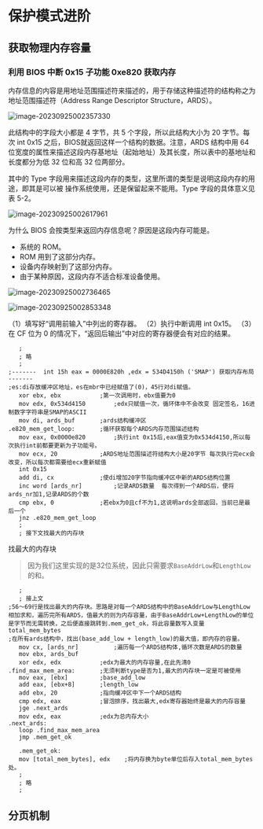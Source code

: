 # 保护模式进阶

## 获取物理内存容量

### 利用 BIOS 中断 0x15 子功能 0xe820 获取内存

内存信息的内容是用地址范围描述符来描述的，用于存储这种描述符的结构称之为地址范围描述符（Address Range Descriptor Structure，ARDS）。

![image-20230925002357330](https://cdn.jsdelivr.net/gh/WoodHolz/cloudimg/picture/image-20230925002357330.png)

此结构中的字段大小都是 4 字节，共 5 个字段，所以此结构大小为 20 字节。每次 int 0x15 之后，BIOS就返回这样一个结构的数据。注意，ARDS 结构中用 64 位宽度的属性来描述这段内存基地址（起始地址）及其长度，所以表中的基地址和长度都分为低 32 位和高 32 位两部分。

其中的 Type 字段用来描述这段内存的类型，这里所谓的类型是说明这段内存的用途，即其是可以被
操作系统使用，还是保留起来不能用。Type 字段的具体意义见表 5-2。

![image-20230925002617961](https://cdn.jsdelivr.net/gh/WoodHolz/cloudimg/picture/image-20230925002617961.png)

为什么 BIOS 会按类型来返回内存信息呢？原因是这段内存可能是。

* 系统的 ROM。
* ROM 用到了这部分内存。
*  设备内存映射到了这部分内存。
*  由于某种原因，这段内存不适合标准设备使用。

![image-20230925002736465](https://cdn.jsdelivr.net/gh/WoodHolz/cloudimg/picture/image-20230925002736465.png)

![image-20230925002853348](https://cdn.jsdelivr.net/gh/WoodHolz/cloudimg/picture/image-20230925002853348.png)

（1）填写好“调用前输入”中列出的寄存器。
（2）执行中断调用 int 0x15。
（3）在 CF 位为 0 的情况下，“返回后输出”中对应的寄存器便会有对应的结果。

``` assembly
   ;
   ; 略
   ;
;-------  int 15h eax = 0000E820h ,edx = 534D4150h ('SMAP') 获取内存布局  -------
;es:di存放缓冲区地址，es在mbr中已经赋值了(0)，45行对di赋值。
   xor ebx, ebx		      ;第一次调用时，ebx值要为0
   mov edx, 0x534d4150	      ;edx只赋值一次，循环体中不会改变 固定签名，16进制数字字符串是SMAP的ASCII
   mov di, ards_buf	      ;ards结构缓冲区
.e820_mem_get_loop:	      ;循环获取每个ARDS内存范围描述结构
   mov eax, 0x0000e820	      ;执行int 0x15后,eax值变为0x534d4150,所以每次执行int前都要更新为子功能号。
   mov ecx, 20		      ;ARDS地址范围描述符结构大小是20字节 每次执行完ecx会改变，所以每次都需要给ecx重新赋值
   int 0x15
   add di, cx		      ;使di增加20字节指向缓冲区中新的ARDS结构位置
   inc word [ards_nr]	      ;记录ARDS数量  每次得到一个ARDS后，便将ards_nr加1,记录ARDS的个数
   cmp ebx, 0		      ;若ebx为0且cf不为1,这说明ards全部返回，当前已是最后一个
   jnz .e820_mem_get_loop
   ;
   ; 接下文找最大的内存块
```

找最大的内存块

> 因为我们这里实现的是32位系统，因此只需要求`BaseAddrLow`和`LengthLow`的和。

``` assembly
   ;
   ; 接上文
;56～69行是找出最大的内存块。思路是对每一个ARDS结构中的BaseAddrLow与LengthLow相加求和，遍历完所有ARDS，值最大的则为内存容量，由于BaseAddrLow+LengthLow的单位是字节而无需转换，之后便直接跳转到.mem_get_ok，将此容量数写入变量total_mem_bytes
;在所有ards结构中，找出(base_add_low + length_low)的最大值，即内存的容量。
   mov cx, [ards_nr]	      ;遍历每一个ARDS结构体,循环次数是ARDS的数量
   mov ebx, ards_buf 
   xor edx, edx		      ;edx为最大的内存容量,在此先清0
.find_max_mem_area:	      ;无须判断type是否为1,最大的内存块一定是可被使用
   mov eax, [ebx]	      ;base_add_low
   add eax, [ebx+8]	      ;length_low
   add ebx, 20		      ;指向缓冲区中下一个ARDS结构
   cmp edx, eax		      ;冒泡排序，找出最大,edx寄存器始终是最大的内存容量
   jge .next_ards
   mov edx, eax		      ;edx为总内存大小
.next_ards:
   loop .find_max_mem_area
   jmp .mem_get_ok

   .mem_get_ok:
   mov [total_mem_bytes], edx	 ;将内存换为byte单位后存入total_mem_bytes处。
   ;
   ; 略
   ;
```

## 分页机制

